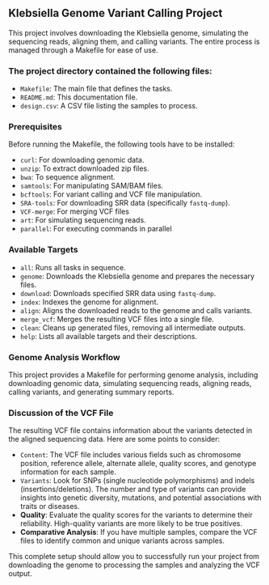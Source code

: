 
## Klebsiella Genome Variant Calling Project

This project involves downloading the Klebsiella genome, simulating the sequencing reads, aligning them, and calling variants. The entire process is managed through a Makefile for ease of use.


### The project directory contained the following files:

- `Makefile`: The main file that defines the tasks.
- `README.md`: This documentation file.
- `design.csv`: A CSV file listing the samples to process.

### Prerequisites
Before running the Makefile, the following tools have to be installed:
- `curl`: For downloading genomic data.
- `unzip`: To extract downloaded zip files.
- `bwa`: To sequence alignment.
- `samtools`: For manipulating SAM/BAM files.
- `bcftools`: For variant calling and VCF file manipulation.
- `SRA-tools`: For downloading SRR data (specifically `fastq-dump`).
- `VCF-merge`: For merging VCF files
- `art`: For simulating sequencing reads.
- `parallel`: For executing commands in parallel



### Available Targets

- `all`: Runs all tasks in sequence.
- `genome`: Downloads the Klebsiella genome and prepares the necessary files.
- `download`: Downloads specified SRR data using `fastq-dump`.
- `index`: Indexes the genome for alignment.
- `align`: Aligns the downloaded reads to the genome and calls variants.
- `merge_vcf`: Merges the resulting VCF files into a single file.
- `clean`: Cleans up generated files, removing all intermediate outputs.
- `help`: Lists all available targets and their descriptions.

### Genome Analysis Workflow

This project provides a Makefile for performing genome analysis, including downloading genomic data, simulating sequencing reads, aligning reads, calling variants, and generating summary reports.


### Discussion of the VCF File

The resulting VCF file contains information about the variants detected in the aligned sequencing data. Here are some points to consider:

- `Content`: The VCF file includes various fields such as chromosome position, reference allele, alternate allele, quality scores, and genotype information for each sample.
- `Variants`: Look for SNPs (single nucleotide polymorphisms) and indels (insertions/deletions). The number and type of variants can provide insights into genetic diversity, mutations, and potential associations with traits or diseases.
- **Quality**: Evaluate the quality scores for the variants to determine their reliability. High-quality variants are more likely to be true positives.
- **Comparative Analysis**: If you have multiple samples, compare the VCF files to identify common and unique variants across samples.

This complete setup should allow you to successfully run your project from downloading the genome to processing the samples and analyzing the VCF output.
